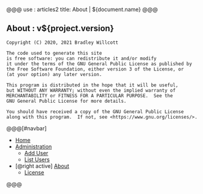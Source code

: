@@@
use : articles2
title: About | ${document.name}
@@@


## About : v${project.version}

    Copyright (C) 2020, 2021 Bradley Willcott

    The code used to generate this site
    is free software: you can redistribute it and/or modify
    it under the terms of the GNU General Public License as published by
    the Free Software Foundation, either version 3 of the License, or
    (at your option) any later version.

    This program is distributed in the hope that it will be useful,
    but WITHOUT ANY WARRANTY; without even the implied warranty of
    MERCHANTABILITY or FITNESS FOR A PARTICULAR PURPOSE.  See the
    GNU General Public License for more details.

    You should have received a copy of the GNU General Public License
    along with this program.  If not, see <https://www.gnu.org/licenses/>.


@@@[#navbar]
-  [Home]
- [Administration](#)
    - [Add User]
    - [List Users]
- [@right active] [About](#)
    - [License]

[About]:About.html
[Add User]:AddUser.php
[Home]:index.html
[License]:LICENSE.html
[List Users]:ListUsers.php
@@@
